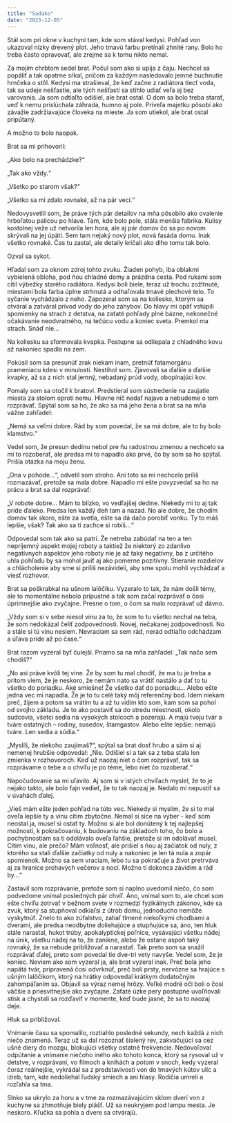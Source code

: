 ```yaml
---
title: "Sadako"
date: "2023-12-05"
---
```


Stál som pri okne v kuchyni tam, kde som stával kedysi. Pohľad von ukazoval nízky drevený plot. Jeho tmavú farbu pretínali zhnité rany. Bolo ho treba často opravovať, ale zrejme sa k tomu nikto nemal.

Za mojím chrbtom sedel brat. Počul som ako si upíja z čaju. Nechcel sa popáliť a tak opatrne sŕkal, pričom za každým nasledovalo jemné buchnutie hrnčeka o stôl. Kedysi ma strašieval, že keď začne z radiátora tiecť voda, tak sa udeje nešťastie, ale tých nešťastí sa stihlo udiať veľa aj bez varovania. Ja som odtiaľto odišiel, ale brat ostal. O dom sa bolo treba starať, veď k nemu prislúchala záhrada, humno aj pole. Priveľa majetku pôsobí ako závažie zadržiavajúce človeka na mieste. Ja som utiekol, ale brat ostal pripútaný.

A možno to bolo naopak.

Brat sa mi prihovoril:

„Ako bolo na prechádzke?“

„Tak ako vždy.“

„Všetko po starom však?“

„Všetko sa mi zdalo rovnaké, až na pár vecí.“

Nedovysvetlil som, že práve tých pár detailov na mňa pôsobilo ako ovalenie hrboľatou palicou po hlave. Tam, kde bolo pole, stála menšia fabrika. Kulisy kostolnej veže už netvorila len hora, ale aj pár domov čo sa po novom skrývali na jej úpätí. Sem tam nejaký nový plot, nová fasáda domu. Inak všetko rovnaké. Čas tu zastal, ale detaily kričali ako dlho tomu tak bolo.

Ozval sa sykot.

Hľadal som za oknom zdroj tohto zvuku. Žiaden pohyb, iba oblakmi vybielená obloha, pod ňou chladné domy a prázdna cesta. Pod rukami som cítil výbežky starého radiátora. Kedysi boli biele, teraz už trochu zožltnuté, miestami bola farba úplne strhnutá a odhaľovala tmavé plechové telo. To syčanie vychádzalo z neho. Zapozeral som sa na koliesko, ktorým sa otváral a zatváral prívod vody do jeho záhybov. Do hlavy mi opäť vstúpili spomienky na strach z detstva, na zaťaté pohľady plné bázne, nekonečné očakávanie neodvratného, na tečúcu vodu a koniec sveta. Premkol ma strach. Snáď nie…

Na koliesku sa sformovala kvapka. Postupne sa odliepala z chladného kovu až nakoniec spadla na zem.

Pokúsil som sa presunúť zrak niekam inam, pretnúť fatamorgánu prameniacu kdesi v minulosti. Nestihol som. Zjavovali sa ďalšie a ďalšie kvapky, až sa z nich stal jemný, nebadaný prúd vody, obopínajúci kov.

Pomaly som sa otočil k bratovi. Predstieral som sústredenie na zaujatie miesta za stolom oproti nemu. Hlavne nič nedať najavo a nebudeme o tom rozprávať.
Spýtal som sa ho, že ako sa má jeho žena a brat sa na mňa vážne zahľadel:

„Nemá sa veľmi dobre. Rád by som povedal, že sa má dobre, ale to by bolo klamstvo.“

Vedel som, že presun dedinu nebol pre ňu radostnou zmenou a nechcelo sa mi to rozoberať, ale predsa mi to napadlo ako prvé, čo by som sa ho spýtal. Prišla otázka na moju ženu.

„Ona v pohode…“, odvetil som stroho. Ani toto sa mi nechcelo príliš rozmazávať, pretože sa mala dobre. Napadlo mi ešte povyzvedať sa ho na prácu a brat sa dal rozprávať:

„V robote dobre… Mám to blízko, vo vedľajšej dedine. Niekedy mi to aj tak príde ďaleko. Predsa len každý deň tam a nazad. No ale dobre, že chodím domov tak skoro, ešte za svetla, ešte sa dá dačo porobiť vonku. Ty to máš lepšie, však? Tak ako sa ti zachce si robíš…“

Odpovedal som tak ako sa patrí. Že netreba zabúdať na ten a ten nepríjemný aspekt mojej roboty a taktiež že niektorý zo zdanlivo negatívnych aspektov jeho roboty nie je až taký negatívny, ba z určitého uhla pohľadu by sa mohol javiť aj ako pomerne pozitívny. Stieranie rozdielov a chlácholenie aby sme si príliš nezávideli, aby sme spolu mohli vychádzať a viesť rozhovor.

Brat sa poškrabkal na ušnom lalôčiku. Vyzeralo to tak, že nám došli témy, ale to momentálne nebolo prípustné a tak som začal rozprávať o čosi úprimnejšie ako zvyčajne. Presne o tom, o čom sa malo rozprávať už dávno.

„Vždy som si v sebe niesol vinu za to, že som to tu všetko nechal na teba, že som nedokázal čeliť zodpovednosti. Novej, nečakanej zodpovednosti. No a stále si tú vinu nesiem. Nevraciam sa sem rád, nerád odtiaľto odchádzam a úľava príde až po čase.“

Brat razom vyzeral byť čulejší. Priamo sa na mňa zahľadel: „Tak načo sem chodíš?“

„No asi práve kvôli tej vine. Že by som tu mal chodiť, že ma tu je treba a pritom viem, že je neskoro, že nemám nato sa vrátiť nastálo a dať to tu všetko do poriadku. Aké smiešne! Že všetko dať do poriadku… Alebo ešte jedna vec mi napadla. Že je to tu celé taký môj referenčný bod. Idem niekam preč, žijem a potom sa vrátim tu a až tu vidím kto som, kam som sa pohol od svojho základu. Je to ako postaviť sa do stredu miestnosti, okolo sudcovia, všetci sedia na vysokých stolcoch a pozerajú. A majú tvoju tvár a tváre ostatných – rodiny, susedov, štamgastov. Alebo ešte lepšie: nemajú tváre. Len sedia a súdia.“

„Myslíš, že niekoho zaujímaš?“, spýtal sa brat dosť hrubo a sám si aj nemenej hrubšie odpovedal: „Nie. Odišiel si a tak sa z teba stala len zmienka v rozhovoroch. Keď už naozaj niet o čom rozprávať, tak sa rozprávame o tebe a o chvíľu je po téme, lebo niet čo rozoberať.“

Napočudovanie sa mi uľavilo. Aj som si v istých chvíľach myslel, že to je nejako takto, ale bolo fajn vedieť, že to tak naozaj je. Nedalo mi nepustiť sa v úvahách ďalej.

„Vieš mám ešte jeden pohľad na túto vec. Niekedy si myslím, že si to mal oveľa lepšie ty a vinu cítim zbytočne. Nemal si síce na výber - keď som neostal ja, musel si ostať ty. Možno si ale bol donútený k tej najlepšej možnosti, k pokračovaniu, k budovaniu na základoch toho, čo bolo a pochybnostiam sa ti odolávalo oveľa ľahšie, pretože si im odolávať musel. Cítim vinu, ale prečo? Mám voľnosť, ale prišiel s ňou aj začiatok od nuly, z ktorého sa stali ďalšie začiatky od nuly a nakoniec je len tá nula a zopár spomienok. Možno sa sem vraciam, lebo tu sa pokračuje a život pretrváva aj za hranice prchavých večerov a nocí. Možno ti dokonca závidím a rád by...“

Zastavil som rozprávanie, pretože som si naplno uvedomil niečo, čo som podvedome vnímal posledných pár chvíľ. Áno, vnímal som to, ale chcel som ešte chvíľu zotrvať v bežnom svete v rozmedzí fyzikálnych zákonov, kde sa zvuk, ktorý sa stupňoval odkiaľsi z útrob domu, jednoducho nemôže vyskytnúť. Znelo to ako zúfalstvo, zatiaľ tlmené niekoľkými chodbami a dverami, ale predsa neodbytne doliehajúce a stupňujúce sa, áno, ten hluk stále narastal, hukot trúby, apokalyptickej poľnice, vysávajúci všetku nádej na únik, všetku nádej na to, že zanikne, alebo že ostane aspoň taký rovnaký, že sa nebude približovať a narastať. Tak preto som sa snažil rozprávať ďalej, preto som povedal tie dve-tri vety navyše. Vedel som, že je koniec. Neviem ako som vyzeral ja, ale brat vyzeral inak. Preč bola jeho napätá tvár, pripravená čosi odvrknúť, preč boli prsty, nervózne sa hrajúce s ušným lalôčikom, ktorý na hrátky odpovedal krátkym dodatočným zahompáľaním sa. Objavil sa výraz nemej hrôzy. Veľké modré oči boli o čosi väčšie a priesvitnejšie ako zvyčajne. Zaťaté úzke pery postupne uvoľňovali stisk a chystali sa rozďaviť v momente, keď bude jasné, že sa to naozaj deje.

Hluk sa približoval.

Vnímanie času sa spomalilo, roztiahlo posledné sekundy, nech každá z nich niečo znamená. Teraz už sa dal rozoznať šialený rev, zakvačujúci sa cez ušné diery do mozgu, blokujúci všetky ostatné frekvencie. Nedovoľoval odpútanie a vnímanie niečoho iného ako tohoto konca, ktorý sa rysoval už v detstve, v rozprávaní, vo filmoch a knihách a potom v snoch, kedy vyzeral čoraz reálnejšie, vykrádal sa z predstavivosti von do tmavých kútov ulíc a izieb, tam, kde nedoliehal ľudský smiech a ani hlasy. Rodičia umreli a rozľahla sa tma.

Slnko sa ukrylo za horu a v tme za rozmazávajúcim sklom dverí von z kuchyne sa zhmotňuje biely plášť. Už sa neukryjem pod lampu mesta. Je neskoro. Kľučka sa pohla a dvere sa otvárajú.
